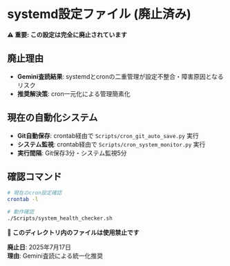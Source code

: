 # systemd設定ファイル (廃止済み)

**⚠️ 重要: この設定は完全に廃止されています**

## 廃止理由
- **Gemini査読結果**: systemdとcronの二重管理が設定不整合・障害原因となるリスク
- **推奨解決策**: cron一元化による管理簡素化

## 現在の自動化システム
- **Git自動保存**: crontab経由で `Scripts/cron_git_auto_save.py` 実行
- **システム監視**: crontab経由で `Scripts/cron_system_monitor.py` 実行
- **実行間隔**: Git保存3分・システム監視5分

## 確認コマンド
```bash
# 現在のcron設定確認
crontab -l

# 動作確認
./Scripts/system_health_checker.sh
```

**🚨 このディレクトリ内のファイルは使用禁止です**

**廃止日**: 2025年7月17日  
**理由**: Gemini査読による統一化推奨